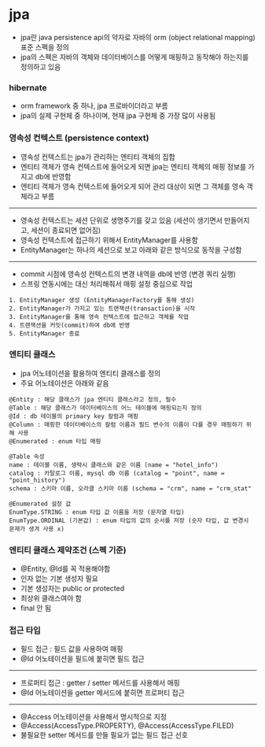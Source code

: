 # jpa
- jpa란 java persistence api의 약자로 자바의 orm (object relational mapping) 표준 스펙을 정의
- jpa의 스펙은 자바의 객체와 데이터베이스를 어떻게 매핑하고 동작해야 하는지를 정의하고 있음

### hibernate
- orm framework 중 하나, jpa 프로바이더라고 부름
- jpa의 실제 구현체 중 하나이며, 현재 jpa 구현체 중 가장 많이 사용됨

### 영속성 컨텍스트 (persistence context)
- 영속성 컨텍스트는 jpa가 관리하는 엔티티 객체의 집합
- 엔티티 객체가 영속 컨텍스트에 들어오게 되면 jpa는 엔티티 객체의 매핑 정보를 가지고 db에 반영함
- 엔티티 객체가 영속 컨텍스트에 들어오게 되어 관리 대상이 되면 그 객체를 영속 객체라고 부름
---
- 영속성 컨텍스트는 세션 단위로 생명주기를 갖고 있음 (세션이 생기면서 만들어지고, 세션이 종료되면 없어짐)
- 영속성 컨텍스트에 접근하기 위해서 EntityManager를 사용함
- EntityManager는 하나의 세션으로 보고 아래와 같은 방식으로 동작을 구성함
---
- commit 시점에 영속성 컨텍스트의 변경 내역을 db에 반영 (변경 쿼리 실행)
- 스프링 연동시에는 대신 처리해줘서 매핑 설정 중심으로 작업

```text
1. EntityManager 생성 (EntityManagerFactory를 통해 생성)
2. EntityManager가 가지고 있는 트랜잭션(transaction)을 시작
3. EntityManager를 통해 영속 컨텍스트에 접근하고 객체를 작업
4. 트랜잭션을 커밋(commit)하여 db에 반영
5. EntityManager 종료
```

### 엔티티 클래스
- jpa 어노테이션을 활용하여 엔티티 클래스를 정의
- 주요 어노테이션은 아래와 같음

```text
@Entity : 해당 클래스가 jpa 엔티티 클래스라고 정의, 필수
@Table : 해당 클래스가 데이터베이스의 어느 테이블에 매핑되는지 정의
@Id : db 테이블의 primary key 칼럼과 매핑
@Column : 매핑한 데이터베이스의 칼럼 이름과 필드 변수의 이름이 다를 경우 매핑하기 위해 사용
@Enumerated : enum 타입 매핑
```

```text
@Table 속성
name : 테이블 이름, 생략시 클래스와 같은 이름 (name = "hotel_info")
catalog : 카탈로그 이름, mysql db 이름 (catalog = "point", name = "point_history")
schema : 스키마 이름, 오라클 스키마 이름 (schema = "crm", name = "crm_stat"
```

```text
@Enumerated 설정 값
EnumType.STRING : enum 타입 값 이름을 저장 (문자열 타입)
EnumType.ORDINAL (기본값) : enum 타입의 값의 순서를 저장 (숫자 타입, 값 변경시 문제가 생겨 사용 x)
```

### 엔티티 클래스 제약조건 (스펙 기준)
- @Entity, @Id를 꼭 적용해야함
- 인자 없는 기본 생성자 필요
- 기본 생성자는 public or protected
- 최상위 클래스여야 함
- final 안 됨

### 접근 타입
- 필드 접근 : 필드 값을 사용하여 매핑
- @Id 어노테이션을 필드에 붙히면 필드 접근
---
- 프로퍼티 접근 : getter / setter 메서드를 사용해서 매핑
- @Id 어노테이션을 getter 메서드에 붙히면 프로퍼티 접근
---
- @Access 어노테이션을 사용해서 명시적으로 지정
- @Access(AccessType.PROPERTY), @Access(AccessType.FILED)
- 불필요한 setter 메서드를 만들 필요가 없는 필드 접근 선호